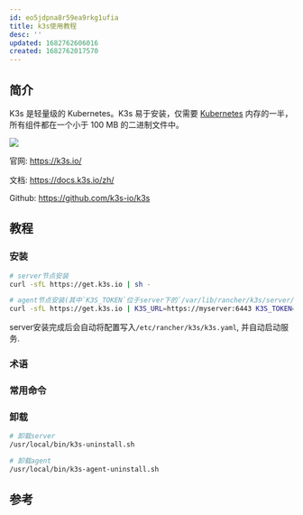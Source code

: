 ```yaml
---
id: eo5jdpna8r59ea9rkg1ufia
title: k3s使用教程
desc: ''
updated: 1682762606016
created: 1682762017570
---
```





## 简介
K3s 是轻量级的 Kubernetes。K3s 易于安装，仅需要 [Kubernetes](https://kubernetes.io/zh-cn/) 内存的一半，所有组件都在一个小于 100 MB 的二进制文件中。

![](https://minio.kevin2li.top/image-bed/202304291755923.png)

官网: https://k3s.io/  

文档: https://docs.k3s.io/zh/  

Github: https://github.com/k3s-io/k3s

## 教程
### 安装

``` bash 
# server节点安装
curl -sfL https://get.k3s.io | sh -

# agent节点安装(其中`K3S_TOKEN`位于server下的`/var/lib/rancher/k3s/server/node-token`)
curl -sfL https://get.k3s.io | K3S_URL=https://myserver:6443 K3S_TOKEN=mynodetoken sh -
```

server安装完成后会自动将配置写入`/etc/rancher/k3s/k3s.yaml`, 并自动启动服务.

### 术语

### 常用命令


### 卸载

``` bash 
# 卸载server
/usr/local/bin/k3s-uninstall.sh

# 卸载agent
/usr/local/bin/k3s-agent-uninstall.sh
```

## 参考
